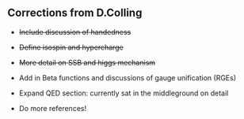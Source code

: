 ## Corrections from D.Colling

* ~~Include discussion of handedness~~

* ~~Define isospin and hypercharge~~

* ~~More detail on SSB and higgs mechanism~~

* Add in Beta functions and discussions of gauge unification (RGEs)

* Expand QED section: currently sat in the middleground on detail

* Do more references!
